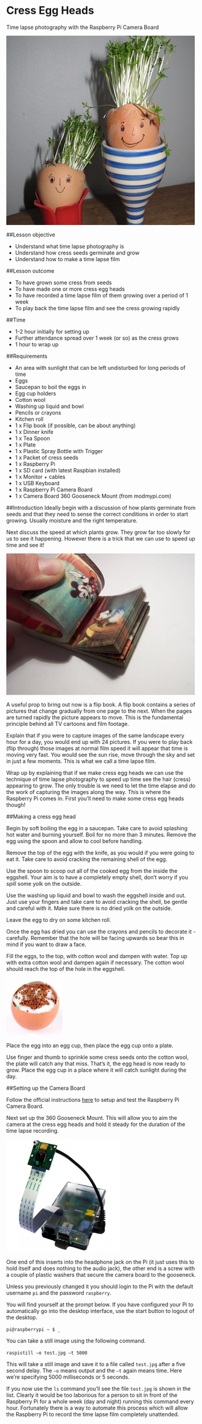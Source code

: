 Cress Egg Heads
===============

Time lapse photography with the Raspberry Pi Camera Board

![image](./images/cover.jpg "Cover Image")

##Lesson objective
* Understand what time lapse photography is
* Understand how cress seeds germinate and grow
* Understand how to make a time lapse film

##Lesson outcome
* To have grown some cress from seeds
* To have made one or more cress egg heads
* To have recorded a time lapse film of them growing over a period of 1 week
* To play back the time lapse film and see the cress growing rapidly

##Time
*	1-2 hour initially for setting up
*	Further attendance spread over 1 week (or so) as the cress grows
*	1 hour to wrap up

##Requirements
*	An area with sunlight that can be left undisturbed for long periods of time
*	Eggs
*	Saucepan to boil the eggs in
*	Egg cup holders
*	Cotton wool
*	Washing up liquid and bowl
*	Pencils or crayons
*	Kitchen roll
*	1 x Flip book (if possible, can be about anything)
*	1 x Dinner knife
*	1 x Tea Spoon
*	1 x Plate
*	1 x Plastic Spray Bottle with Trigger
*	1 x Packet of cress seeds
*	1 x Raspberry Pi
*	1 x SD card (with latest Raspbian installed)
*	1 x Monitor + cables
*	1 x USB Keyboard
*	1 x Raspberry Pi Camera Board
*	1 x Camera Board 360 Gooseneck Mount (from modmypi.com)

##Introduction
Ideally begin with a discussion of how plants germinate from seeds and that they need to sense the correct conditions in order to start growing.  Usually moisture and the right temperature.

Next discuss the speed at which plants grow.  They grow far too slowly for us to see it happening.  However there is a trick that we can use to speed up time and see it!

![image](./images/intro-flip-book.jpg "Disney Flip Book")

A useful prop to bring out now is a flip book.  A flip book contains a series of pictures that change gradually from one page to the next.  When the pages are turned rapidly the picture appears to move.  This is the fundamental principle behind all TV cartoons and film footage.

Explain that if you were to capture images of the same landscape every hour for a day, you would end up with 24 pictures.  If you were to play back (flip through) those images at normal film speed it will appear that time is moving very fast.  You would see the sun rise, move through the sky and set in just a few moments.  This is what we call a time lapse film.

Wrap up by explaining that if we make cress egg heads we can use the technique of time lapse photography to speed up time see the hair (cress) appearing to grow.  The only trouble is we need to let the time elapse and do the work of capturing the images along the way.  This is where the Raspberry Pi comes in.  First you’ll need to make some cress egg heads though!

##Making a cress egg head

Begin by soft boiling the egg in a saucepan.  Take care to avoid splashing hot water and burning yourself.  Boil for no more than 3 minutes.  Remove the egg using the spoon and allow to cool before handling.

Remove the top of the egg with the knife, as you would if you were going to eat it.  Take care to avoid cracking the remaining shell of the egg.

Use the spoon to scoop out all of the cooked egg from the inside the eggshell.  Your aim is to have a completely empty shell, don’t worry if you spill some yolk on the outside.

Use the washing up liquid and bowl to wash the eggshell inside and out.  Just use your fingers and take care to avoid cracking the shell, be gentle and careful with it.  Make sure there is no dried yolk on the outside.

Leave the egg to dry on some kitchen roll.

Once the egg has dried you can use the crayons and pencils to decorate it - carefully.  Remember that the hole will be facing upwards so bear this in mind if you want to draw a face.

Fill the eggs, to the top, with cotton wool and dampen with water.  Top up with extra cotton wool and dampen again if necessary.  The cotton wool should reach the top of the hole in the eggshell.

![image](./images/making-cress-egg-head.jpg "Cress Egg Head")

Place the egg into an egg cup, then place the egg cup onto a plate.

Use finger and thumb to sprinkle some cress seeds onto the cotton wool, the plate will catch any that miss.  That’s it, the egg head is now ready to grow.  Place the egg cup in a place where it will catch sunlight during the day.

##Setting up the Camera Board

Follow the official instructions [here](http://www.raspberrypi.org/camera "Camera | Raspberry Pi") to setup and test the Raspberry Pi Camera Board.

Next set up the 360 Gooseneck Mount.  This will allow you to aim the camera at the cress egg heads and hold it steady for the duration of the time lapse recording.

![image](./images/camera-mount.jpg "Camera Board 360 Gooseneck Mount")

One end of this inserts into the headphone jack on the Pi (it just uses this to hold itself and does nothing to the audio jack), the other end is a screw with a couple of plastic washers that secure the camera board to the gooseneck. 

Unless you previously changed it you should login to the Pi with the default username `pi` and the password `raspberry`.

You will find yourself at the prompt below.  If you have configured your Pi to automatically go into the desktop interface, use the start button to logout of the desktop.

`pi@raspberrypi ~ $ _`

You can take a still image using the following command.

`raspistill –o test.jpg –t 5000`

This will take a still image and save it to a file called `test.jpg` after a five second delay.  The `–o` means output and the `–t` again means time.  Here we’re specifying 5000 milliseconds or 5 seconds.

If you now use the `ls` command you’ll see the file `test.jpg` is shown in the list.  Clearly it would be too laborious for a person to sit in front of the Raspberry Pi for a whole week (day and night) running this command every hour.  Fortunately there is a way to automate this process which will allow the Raspberry Pi to record the time lapse film completely unattended.
